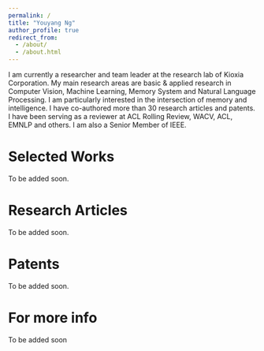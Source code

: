 ```yaml
---
permalink: /
title: "Youyang Ng"
author_profile: true
redirect_from: 
  - /about/
  - /about.html
---
```


I am currently a researcher and team leader at the research lab of Kioxia Corporation. My main research areas are basic & applied research in Computer Vision, Machine Learning, Memory System and Natural Language Processing. I am particularly interested in the intersection of memory and intelligence. I have co-authored more than 30 research articles and patents. I have been serving as a reviewer at ACL Rolling Review, WACV, ACL, EMNLP and others. I am also a Senior Member of IEEE.

Selected Works
======
To be added soon.

Research Articles
======
To be added soon.

Patents
======
To be added soon.

For more info
======
To be added soon
